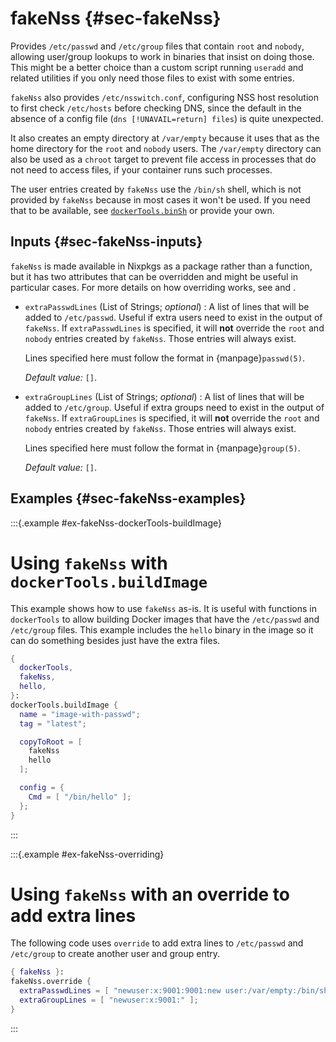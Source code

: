 # fakeNss {#sec-fakeNss}

Provides `/etc/passwd` and `/etc/group` files that contain `root` and `nobody`, allowing user/group lookups to work in binaries that insist on doing those.
This might be a better choice than a custom script running `useradd` and related utilities if you only need those files to exist with some entries.

`fakeNss` also provides `/etc/nsswitch.conf`, configuring NSS host resolution to first check `/etc/hosts` before checking DNS, since the default in the absence of a config file (`dns [!UNAVAIL=return] files`) is quite unexpected.

It also creates an empty directory at `/var/empty` because it uses that as the home directory for the `root` and `nobody` users.
The `/var/empty` directory can also be used as a `chroot` target to prevent file access in processes that do not need to access files, if your container runs such processes.

The user entries created by `fakeNss` use the `/bin/sh` shell, which is not provided by `fakeNss` because in most cases it won't be used.
If you need that to be available, see [`dockerTools.binSh`](#sssec-pkgs-dockerTools-helpers-binSh) or provide your own.

## Inputs {#sec-fakeNss-inputs}

`fakeNss` is made available in Nixpkgs as a package rather than a function, but it has two attributes that can be overridden and might be useful in particular cases.
For more details on how overriding works, see [](#ex-fakeNss-overriding) and [](#sec-pkg-override).

- `extraPasswdLines` (List of Strings; _optional_)
  : A list of lines that will be added to `/etc/passwd`.
  Useful if extra users need to exist in the output of `fakeNss`.
  If `extraPasswdLines` is specified, it will **not** override the `root` and `nobody` entries created by `fakeNss`.
  Those entries will always exist.

  Lines specified here must follow the format in {manpage}`passwd(5)`.

  _Default value:_ `[]`.

- `extraGroupLines` (List of Strings; _optional_)
  : A list of lines that will be added to `/etc/group`.
  Useful if extra groups need to exist in the output of `fakeNss`.
  If `extraGroupLines` is specified, it will **not** override the `root` and `nobody` entries created by `fakeNss`.
  Those entries will always exist.

  Lines specified here must follow the format in {manpage}`group(5)`.

  _Default value:_ `[]`.

## Examples {#sec-fakeNss-examples}

:::{.example #ex-fakeNss-dockerTools-buildImage}
# Using `fakeNss` with `dockerTools.buildImage`

This example shows how to use `fakeNss` as-is.
It is useful with functions in `dockerTools` to allow building Docker images that have the `/etc/passwd` and `/etc/group` files.
This example includes the `hello` binary in the image so it can do something besides just have the extra files.

```nix
{
  dockerTools,
  fakeNss,
  hello,
}:
dockerTools.buildImage {
  name = "image-with-passwd";
  tag = "latest";

  copyToRoot = [
    fakeNss
    hello
  ];

  config = {
    Cmd = [ "/bin/hello" ];
  };
}
```
:::

:::{.example #ex-fakeNss-overriding}
# Using `fakeNss` with an override to add extra lines

The following code uses `override` to add extra lines to `/etc/passwd` and `/etc/group` to create another user and group entry.

```nix
{ fakeNss }:
fakeNss.override {
  extraPasswdLines = [ "newuser:x:9001:9001:new user:/var/empty:/bin/sh" ];
  extraGroupLines = [ "newuser:x:9001:" ];
}
```
:::
